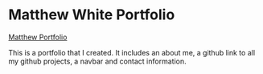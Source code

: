 <h1>Matthew White Portfolio</h1>

<p><a href="Whittatt.github.io">Matthew Portfolio</a></p>

<p>This is a portfolio that I created. It includes an about me, a github link to all my github projects, a navbar and contact information.</p>
